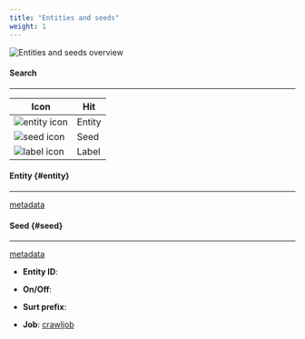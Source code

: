 ```yaml
---
title: "Entities and seeds"
weight: 1
---
```


![Entities and seeds overview](/img/entities_and_seed/veidemann_dashboard_entities_and_seeds_overview.png)

#### Search
-------

Icon                                                                       | Hit 
---------------------------------------------------------------------------|---------
![entity icon](/img/entities_and_seed/veidemann_dashboard_entity_icon.png) | Entity
![seed icon](/img/entities_and_seed/veidemann_dashboard_seed_icon.png)     | Seed  
![label icon](/img/entities_and_seed/veidemann_dashboard_label_icon.png)   | Label


#### Entity {#entity}
------------

[metadata](../#veidemann-meta)  


#### Seed {#seed}
---------
[metadata](../#veidemann-meta) 


- **Entity ID**: 

- **On/Off**:   

- **Surt prefix**: 

- **Job**: [crawljob](../crawljob)

